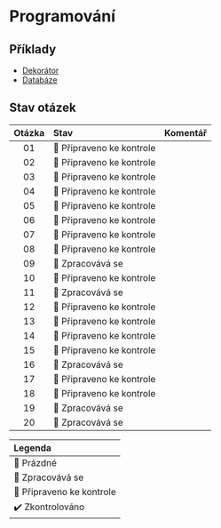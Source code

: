 # Programování

## Příklady
* [Dekorátor](https://github.com/Vofy/Maturita-PRG-Zmrzlina)
* [Databáze](https://github.com/Vofy/Maturita-PRG-Databaze)

## Stav otázek
| Otázka | Stav                             | Komentář |
| :----: | :------------------------------- | :------- |
| 01     | :pushpin: Připraveno ke kontrole |          |
| 02     | :pushpin: Připraveno ke kontrole |          |
| 03     | :pushpin: Připraveno ke kontrole |          |
| 04     | :pushpin: Připraveno ke kontrole |          |
| 05     | :pushpin: Připraveno ke kontrole |          |
| 06     | :pushpin: Připraveno ke kontrole |          |
| 07     | :pushpin: Připraveno ke kontrole |          |
| 08     | :pushpin: Připraveno ke kontrole |          |
| 09     | :construction: Zpracovává se     |          |
| 10     | :pushpin: Připraveno ke kontrole |          |
| 11     | :construction: Zpracovává se     |          |
| 12     | :pushpin: Připraveno ke kontrole |          |
| 13     | :pushpin: Připraveno ke kontrole |          |
| 14     | :pushpin: Připraveno ke kontrole |          |
| 15     | :pushpin: Připraveno ke kontrole |          |
| 16     | :construction: Zpracovává se     |          |
| 17     | :pushpin: Připraveno ke kontrole |          |
| 18     | :pushpin: Připraveno ke kontrole |          |
| 19     | :construction: Zpracovává se     |          |
| 20     | :construction: Zpracovává se     |          |

| Legenda                          |
| :------------------------------- |
| :black_square_button: Prázdné    |
| :construction: Zpracovává se     |
| :pushpin: Připraveno ke kontrole |
| :heavy_check_mark: Zkontrolováno |

